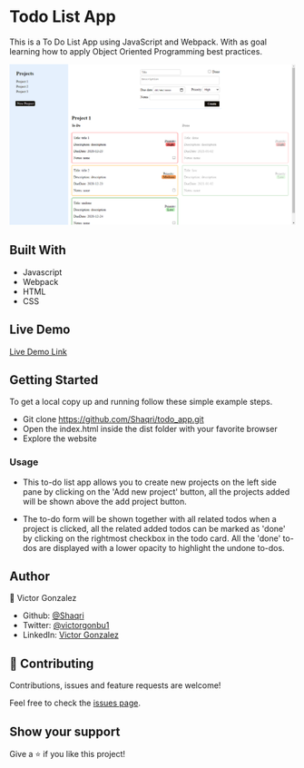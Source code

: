 # Todo List App

This is a To Do List App using JavaScript and Webpack. With as goal learning how to apply Object Oriented Programming best practices.

![screenshot](./src/assets/imgs/SCREENSHOT.PNG)


## Built With

- Javascript
- Webpack
- HTML
- CSS

## Live Demo

[Live Demo Link]()


## Getting Started

To get a local copy up and running follow these simple example steps.

- Git clone https://github.com/Shaqri/todo_app.git
- Open the index.html inside the dist folder with your favorite browser
- Explore the website

### Usage

- This to-do list app allows you to create new projects on the left side pane by clicking on the 'Add new project' button, all the projects added will be shown above the add project button.

- The to-do form will be shown together with all related todos when a project is clicked, all the related added todos can be marked as 'done' by clicking on the rightmost checkbox in the todo card. All the 'done' to-dos are displayed with a lower opacity to highlight the undone to-dos.

## Author

👤 Victor Gonzalez

- Github: [@Shaqri](https://github.com/shaqri)
- Twitter: [@victorgonbu1](https://twitter.com/Victorgonbu1)
- LinkedIn: [Victor Gonzalez](https://www.linkedin.com/in/victor-manuel-gonzalez-buitrago/)

## 🤝 Contributing

Contributions, issues and feature requests are welcome!

Feel free to check the [issues page](issues/).

## Show your support

Give a ⭐️ if you like this project!